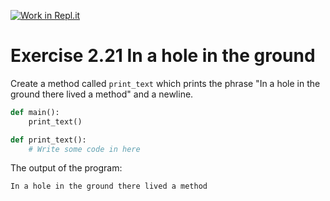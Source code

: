 [![Work in Repl.it](https://classroom.github.com/assets/work-in-replit-14baed9a392b3a25080506f3b7b6d57f295ec2978f6f33ec97e36a161684cbe9.svg)](https://classroom.github.com/online_ide?assignment_repo_id=5707363&assignment_repo_type=AssignmentRepo)
# Exercise 2.21 In a hole in the ground

Create a method called `print_text` which prints the phrase "In a hole in the ground there lived a method" and a newline.

```python
def main():
    print_text()

def print_text():
    # Write some code in here
```

The output of the program:

```plaintext
In a hole in the ground there lived a method
```
